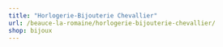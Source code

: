 ```yaml
---
title: "Horlogerie-Bijouterie Chevallier"
url: /beauce-la-romaine/horlogerie-bijouterie-chevallier/
shop: bijoux
---
```

